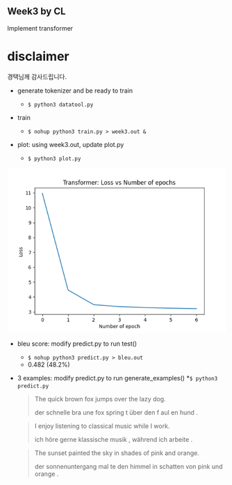 ## Week3 by CL  

Implement transformer 

# disclaimer 

경택님께 감사드립니다. 

- generate tokenizer and be ready to train 
  * `$ python3 datatool.py`

- train
  * `$ nohup python3 train.py > week3.out &`

- plot: using week3.out, update plot.py
  * `$ python3 plot.py`
    
![image](https://github.com/cl-corca/NLP-study/blob/main/week3/assets/loss.png?raw=true)

- bleu score: modify predict.py to run test()   
  * `$ nohup python3 predict.py > bleu.out`
  * 0.482 (48.2%) 

- 3 examples: modify predict.py to run generate_examples()
  *`$ python3 predict.py`

  >The quick brown fox jumps over the lazy dog.
  >
  >der schnelle bra une fox spring t über den f aul en hund .

  >I enjoy listening to classical music while I work.
  >
  >ich höre gerne klassische musik , während ich arbeite .

  >The sunset painted the sky in shades of pink and orange.
  >
  >der sonnenuntergang mal te den himmel in schatten von pink und orange .


  



  
